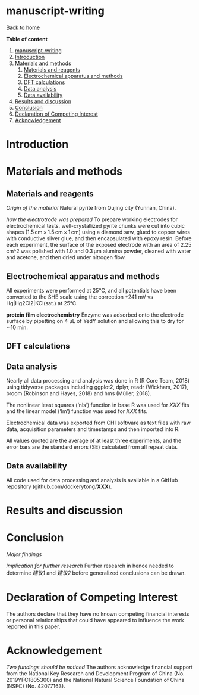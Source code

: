 # manuscript-writing

[Back to home](/readme.md)

**Table of content**
1. [manuscript-writing](#manuscript-writing)
2. [Introduction](#introduction)
3. [Materials and methods](#materials-and-methods)
   1. [Materials and reagents](#materials-and-reagents)
   2. [Electrochemical apparatus and methods](#electrochemical-apparatus-and-methods)
   3. [DFT calculations](#dft-calculations)
   4. [Data analysis](#data-analysis)
   5. [Data availability](#data-availability)
4. [Results and discussion](#results-and-discussion)
5. [Conclusion](#conclusion)
6. [Declaration of Competing Interest](#declaration-of-competing-interest)
7. [Acknowledgement](#acknowledgement)

# Introduction

# Materials and methods

## Materials and reagents

*Origin of the material* Natural pyrite from Qujing city (Yunnan, China).

*how the electrotrode was prepared* To prepare working electrodes for electrochemical tests, well-crystallized pyrite chunks were cut into cubic shapes (1.5 cm × 1.5 cm × 1 cm) using a diamond saw, glued to copper wires with conductive silver glue, and then encapsulated with epoxy resin. Before each experiment, the surface of the exposed electrode with an area of 2.25 cm^2 was polished with 1.0 and 0.3 µm alumina powder, cleaned with water and acetone, and then dried under nitrogen flow.


## Electrochemical apparatus and methods

All experiments were performed at 25°C, and all potentials
have been converted to the SHE scale using the correction +241 mV
vs Hg|Hg2Cl2|KCl(sat.) at 25°C.

**protein film electrochemistry**  Enzyme was adsorbed
onto the electrode surface by pipetting on 4 μL of YedY solution and
allowing this to dry for ∼10 min.

## DFT calculations

## Data analysis

Nearly all data processing and analysis was done in R (R Core Team, 2018) using tidyverse packages including ggplot2, dplyr, readr (Wickham, 2017), broom (Robinson and Hayes, 2018) and hms (Müller, 2018).

The nonlinear least squares (‘nls’) function in base R was used for *XXX* fits and the linear model (‘lm’) function was used for *XXX* fits.

Electrochemical data was exported from CHI software as text files with raw data, acquisition parameters and timestamps and then imported into R.

All values quoted are the average of at least
three experiments, and the error bars are the standard errors (SE) calculated from all repeat data.

## Data availability

All code used for data processing and analysis is available in a GitHub repository (github.com/dockerytong/__XXX__).

# Results and discussion

# Conclusion

*Major findings* 

*Implication for further research* Further research in hence needed to determine *建议1* and *建议2* before generalized conclusions can be drawn.

# Declaration of Competing Interest

The authors declare that they have no known competing financial interests or personal relationships that could have appeared to influence the work reported in this paper.

# Acknowledgement

*Two fundings should be noticed* The authors acknowledge financial support from the National Key Research and Development Program of China (No. 2019YFC1805300) and the National Natural Science Foundation of China (NSFC) (No. 42077163).